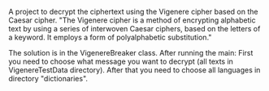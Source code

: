 A project to decrypt the ciphertext using the Vigenere cipher based on the Caesar cipher.
"The Vigenere cipher is a method of encrypting alphabetic text by using a series of interwoven Caesar ciphers,
based on the letters of a keyword. It employs a form of polyalphabetic substitution."

The solution is in the VigenereBreaker class.
After running the main:
First you need to choose what message you want to decrypt (all texts in VigenereTestData directory).
After that you need to choose all languages in directory "dictionaries".